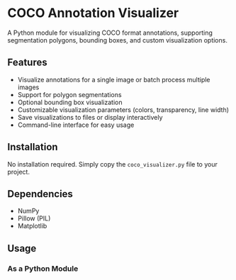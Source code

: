 # COCO Annotation Visualizer

A Python module for visualizing COCO format annotations, supporting segmentation polygons, bounding boxes, and custom visualization options.

## Features

- Visualize annotations for a single image or batch process multiple images
- Support for polygon segmentations
- Optional bounding box visualization
- Customizable visualization parameters (colors, transparency, line width)
- Save visualizations to files or display interactively
- Command-line interface for easy usage

## Installation

No installation required. Simply copy the `coco_visualizer.py` file to your project.

## Dependencies

- NumPy
- Pillow (PIL)
- Matplotlib

## Usage

### As a Python Module
